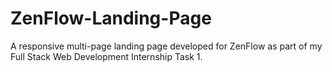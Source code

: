 # ZenFlow-Landing-Page
A responsive multi-page landing page developed for ZenFlow as part of my Full Stack Web Development Internship Task 1.
